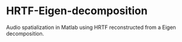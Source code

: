 # HRTF-Eigen-decomposition
Audio spatialization in Matlab using HRTF reconstructed from a Eigen decomposition.
